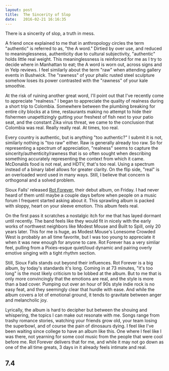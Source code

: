 ```yaml
---
layout: post
title:  The Sincerity of Slop
date:   2016-02-21 16:16:35
---
```


There is a sincerity of slop, a truth in mess.


A friend once explained to me that in anthropology circles the term "authentic" is referred to as, "the A word." Dirtied by over use, and reduced to meaninglessness, authenticity  due to cultural subjectivity, "authentic" holds little real weight. This meaninglessness is reinforced for me as I try to decide where in Manhattan to eat; the A word is worn out, across signs and in Yelp reviews. I feel similarly about the term "raw" when attending gallery events in Bushwick. The "rawness" of your phalic rusted steel sculpture somehow loses its power contrasted with the "rawness" of your kale smoothie.

At the risk of ruining another great word, I'll point out that I've recently come to appreciate "realness." I began to appreciate the quality of realness during a short trip to Colombia. Somewhere between the plumbing breaking for entire city blocks at a time, restaurants making no attempt to hide their fishermen unapettizingly gutting your freshest of fish next to your patio seat, and the constant Zika virus threat, we came to the conclusion that Colombia was real. Really really real. At times, too real.

Every country is authentic, but is anything "too authentic?" I submit it is not, similarly nothing is "too raw" either. Raw is generally already too raw. So for representing a spectrum of appreciation, "realness" seems to capture the sincerity/authenticity/rawness that is so often sought when describing something accurately representing the context from which it came. McDonalds food is not real, and HDTV, that's too real. Using a spectrum instead of a binary label allows for greater clarity. On the flip side, "real" is an overloaded word used in many ways. Still, I believe that concern is orthogonal and a solved problem.

Sioux Falls' released [Rot Forever](https://soundcloud.com/sioux-falls/sets/rot-fornever), their debut album, on Friday. I had never heard of them until maybe a couple days before when people on a music forum I frequent started asking about it. This sprawling album is packed with sloppy, heart on your sleeve emotion. This album feels real.

On the first pass it scratches a nostalgic itch for me that has layed dormant until recently. The band feels like they would fit in nicely with the early works of northwest neighbors like Modest Mouse and Built to Spill, only 20 years later. This for me is huge, as Modest Mouse's Lonesome Crowded West is probably an all time favorite, but I was too young to appreciate it when it was new enough for anyone to care. Rot Forever has a very simliar feel, pulling from a Pixies-esque quiet/loud dynamic and pairing overly emotive singing with a tight rhythm section.

Still, Sioux Falls stands out beyond their influences. Rot Forever is a big album, by today's standards it's long. Coming in at 73 minutes, "it's too long" is the most likely criticism to be lobbed at the album. But to me that is only more convincingly that the emotions are real, and the style is more than a bad cover. Pumping out over an hour of 90s style indie rock is no easy feat, and they seemingly clear that hurdle with ease. And while the album covers a lot of emotional ground, it tends to gravitate between anger and melancholic joy.

Lyrically, the album is hard to decipher but between the shouing and whispering, the topics I can make out resonate with me. Songs range from trashy romance stories, watching your friends grow old, your team losing the superbowl, and of course the pain of dinosaurs dying. I feel like I've been waiting since college to have an album like this. One where I feel like I was there, not yearning for some cool music from the people that were cool before me. Rot Forever delivers that for me, and while it may not go down as one of the all time greats, 3 days in it already feels intimate and real.

## 7.4
